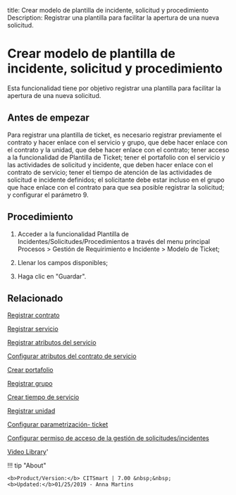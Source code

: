 title: Crear modelo de plantilla de incidente, solicitud y procedimiento
Description: Registrar una plantilla para facilitar la apertura de una nueva solicitud.
# Crear modelo de plantilla de incidente, solicitud y procedimiento


Esta funcionalidad tiene por objetivo registrar una plantilla para facilitar la
apertura de una nueva solicitud.

Antes de empezar
--------------------

Para registrar una plantilla de ticket, es necesario registrar previamente el
contrato y hacer enlace con el servicio y grupo, que debe hacer enlace con el
contrato y la unidad, que debe hacer enlace con el contrato; tener acceso a la
funcionalidad de Plantilla de Ticket; tener el portafolio con el servicio y las
actividades de solicitud y incidente, que deben hacer enlace con el contrato de
servicio; tener el tiempo de atención de las actividades de solicitud e
incidente definidos; el solicitante debe estar incluso en el grupo que hace
enlace con el contrato para que sea posible registrar la solicitud; y configurar
el parámetro 9.

Procedimiento
-----------------

1.  Acceder a la funcionalidad Plantilla de
    Incidentes/Solicitudes/Procedimientos a través del menu principal Procesos
    \> Gestión de Requirimiento e Incidente \> Modelo de Ticket;

2.  Llenar los campos disponibles;

3.  Haga clic en "Guardar".



Relacionado
-------

[Registrar contrato](/es-es/citsmart-7/additional-features/contract-management/use/register-contract.html)

[Registrar servicio](/es-es/citsmart-7/processes/portfolio-and-catalog/use/register-a-service.html)

[Registrar atributos del servicio](/es-es/citsmart-7/processes/portfolio-and-catalog/use/configure-services-attributes.html)

[Configurar atributos del contrato de servicio](/es-es/citsmart-7/processes/portfolio-and-catalog/use/service-contract-attributes.html)

[Crear portafolio](/es-es/citsmart-7/processes/portfolio-and-catalog/use/create-the-portfolio.html)

[Registrar grupo](/es-es/citsmart-7/initial-settings/access-settings/user/register-groups.html)

[Crear tiempo de servicio](/es-es/citsmart-7/processes/service-level/configuration/create-time-attendance.html)

[Registrar unidad](/es-es/citsmart-7/platform-administration/region-and-language/register-unit.html)

[Configurar parametrización- ticket](/es-es/citsmart-7/platform-administration/parameters-list/configure-parametrization-ticket.html)

[Configurar permiso de acceso de la gestión de solicitudes/incidentes](/es-es/citsmart-7/processes/tickets/configuration/access-ticket-management.html)


<i class='fa fa-youtube-play  fa-2x' style='color:#97ce17;vertical-align: middle;'> </i> [Video Library](https://www.youtube.com/playlist?list=PLB5qK2uzf2ROl8PJLi-kszYhGzr17uvz-)'


!!! tip "About"

    <b>Product/Version:</b> CITSmart | 7.00 &nbsp;&nbsp;
    <b>Updated:</b>01/25/2019 - Anna Martins


